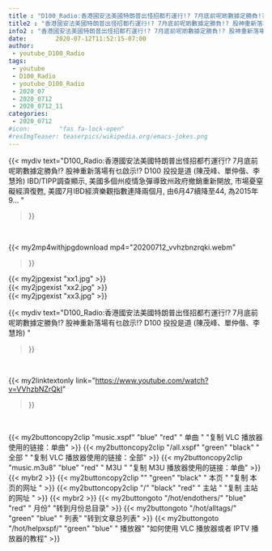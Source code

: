 ```yaml
---
title : "D100_Radio:香港國安法美國特朗普出怪招都冇運行!? 7月底前呢啲數據定勝負!? 股神重新落場有乜啟示!?  D100 投投是道 (陳茂峰、單仲偕、李慧玲) "
title2 : "香港國安法美國特朗普出怪招都冇運行!? 7月底前呢啲數據定勝負!? 股神重新落場有乜啟示!?  D100 投投是道 (陳茂峰、單仲偕、李慧玲) "
info2 : "香港國安法美國特朗普出怪招都冇運行!? 7月底前呢啲數據定勝負!? 股神重新落場有乜啟示!? D100 投投是道 (陳茂峰、單仲偕、李慧玲) IBD/TIPP調查顯示, 美國多個州疫情急彈導致州政府撤銷重新開放, 市場憂窒礙經濟復甦, 美國7月IBD經濟樂觀指數連降兩個月, 由6月47續降至44, 為2015年9... "
date:        2020-07-12T11:52:15-07:00
author:
 - youtube_D100_Radio
tags:
 - youtube
 - D100_Radio
 - youtube_D100_Radio
 - 2020_07
 - 2020_0712
 - 2020_0712_11
categories:
 - 2020_0712
#icon:        "fas fa-lock-open"
#resImgTeaser: teaserpics/wikipedia.org/emacs-jokes.png
---
```


{{< mydiv text="D100_Radio:香港國安法美國特朗普出怪招都冇運行!? 7月底前呢啲數據定勝負!? 股神重新落場有乜啟示!? D100 投投是道 (陳茂峰、單仲偕、李慧玲) IBD/TIPP調查顯示, 美國多個州疫情急彈導致州政府撤銷重新開放, 市場憂窒礙經濟復甦, 美國7月IBD經濟樂觀指數連降兩個月, 由6月47續降至44, 為2015年9... "
>}}
<br>


{{< my2mp4withjpgdownload mp4="20200712_vvhzbnzrqki.webm"
>}}

{{< my2jpgexist "xx1.jpg" >}}<br>
{{< my2jpgexist "xx2.jpg" >}}<br>
{{< my2jpgexist "xx3.jpg" >}}<br>



{{< mydiv text="D100_Radio:香港國安法美國特朗普出怪招都冇運行!? 7月底前呢啲數據定勝負!? 股神重新落場有乜啟示!?  D100 投投是道 (陳茂峰、單仲偕、李慧玲) "
>}}
<br>

{{< my2linktextonly link="https://www.youtube.com/watch?v=VVhzbNZrQkI"
>}}


<br>

{{< my2buttoncopy2clip "music.xspf"        "blue"   "red"    " 单曲 "  "复制 VLC 播放器使用的链接：单曲" >}} {{< my2buttoncopy2clip "/all.xspf"         "green"  "black"  " 全部 "  "复制 VLC 播放器使用的链接：全部" >}} {{< my2buttoncopy2clip "music.m3u8"        "blue"   "red"    " M3U  "    "复制 M3U 播放器使用的链接：单曲" >}} {{< mybr2 >}} {{< my2buttoncopy2clip ""                  "green"  "black"  " 本页 "    "复制 本页的网址 " >}} {{< my2buttoncopy2clip "/"                 "black"  "red"    " 主站 "    "复制 主站的网址 " >}} {{< mybr2 >}} {{< my2buttongoto      "/hot/endothers/"   "blue"   "red"    " 月份"   "转到月份总目录" >}} {{< my2buttongoto      "/hot/alltags/"     "green"  "blue"   " 列表"   "转到文章总列表" >}} {{< my2buttongoto      "/hot/helpxspf/"    "green"  "blue"   " 播放器" "如何使用 VLC 播放器或者 IPTV 播放器的教程" >}} 
